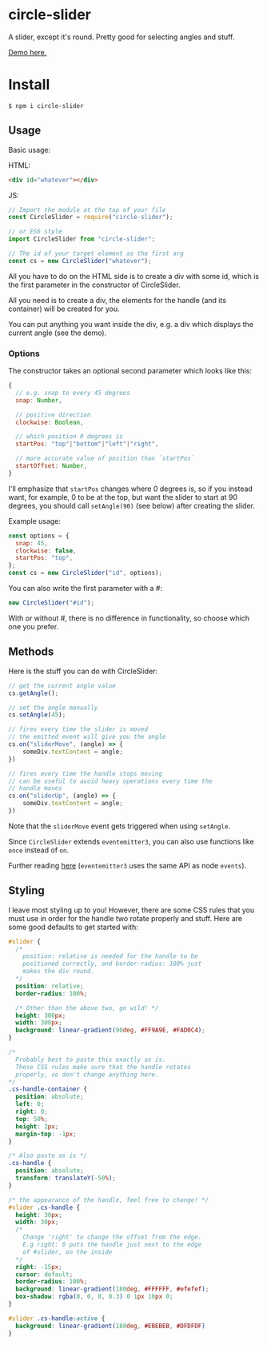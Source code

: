 # circle-slider
A slider, except it's round.
Pretty good for selecting angles and stuff.

[Demo here.](https://willwull.github.io/circle-slider/)

# Install
```
$ npm i circle-slider
```

## Usage
Basic usage:

HTML:
``` html
<div id="whatever"></div>
```

JS:
``` js
// Import the module at the top of your file
const CircleSlider = require("circle-slider");

// or ES6 style
import CircleSlider from "circle-slider";

// The id of your target element as the first arg
const cs = new CircleSlider("whatever");
```

All you have to do on the HTML side is to create a div with some id, which is the first parameter in the constructor of CircleSlider.

All you need is to create a div, the elements for the handle (and its container) will be created for you.

You can put anything you want inside the div, e.g. a div which displays the current angle (see the demo).

### Options
The constructor takes an optional second parameter which looks like this:
``` js
{
  // e.g. snap to every 45 degrees
  snap: Number,

  // positive direction
  clockwise: Boolean,

  // which position 0 degrees is
  startPos: "top"|"bottom"|"left"|"right",

  // more accurate value of position than `startPos`
  startOffset: Number,
}
```
I'll emphasize that `startPos` changes where 0 degrees is, so if you instead want, for example, 0 to be at the top, but want the slider to start at 90 degrees, you should call `setAngle(90)` (see below) after creating the slider.

Example usage:

``` js
const options = {
  snap: 45,
  clockwise: false,
  startPos: "top",
};
const cs = new CircleSlider("id", options);
```

You can also write the first parameter with a #:
``` js
new CircleSlider("#id");
```
With or without #, there is no difference in functionality, so choose which one you prefer.

## Methods
Here is the stuff you can do with CircleSlider:

``` js
// get the current angle value
cs.getAngle();

// set the angle manually
cs.setAngle(45);

// fires every time the slider is moved
// the emitted event will give you the angle
cs.on("sliderMove", (angle) => {
    someDiv.textContent = angle;
})

// fires every time the handle stops moving
// can be useful to avoid heavy operations every time the
// handle moves
cs.on("sliderUp", (angle) => {
    someDiv.textContent = angle;
})
```

Note that the `sliderMove` event gets triggered when using `setAngle`.

Since `CircleSlider` extends `eventemitter3`, you can also use functions like `once` instead of `on`.

Further reading [here](https://nodejs.org/api/events.html#events_class_eventemitter) (`eventemitter3` uses the same API as node `events`).

## Styling
I leave most styling up to you! However, there are some CSS rules that you must use in order for the handle two rotate properly and stuff. Here are some good defaults to get started with:

``` css
#slider {
  /*
    position: relative is needed for the handle to be
    positioned correctly, and border-radius: 100% just
    makes the div round.
  */
  position: relative;
  border-radius: 100%;

  /* Other than the above two, go wild! */
  height: 300px;
  width: 300px;
  background: linear-gradient(90deg, #FF9A9E, #FAD0C4);
}

/*
  Probably best to paste this exactly as is.
  These CSS rules make sure that the handle rotates
  properly, so don't change anything here.
*/
.cs-handle-container {
  position: absolute;
  left: 0;
  right: 0;
  top: 50%;
  height: 2px;
  margin-top: -1px;
}

/* Also paste as is */
.cs-handle {
  position: absolute;
  transform: translateY(-50%);
}

/* the appearance of the handle, feel free to change! */
#slider .cs-handle {
  height: 30px;
  width: 30px;
  /*
    Change 'right' to change the offset from the edge.
    E.g right: 0 puts the handle just next to the edge
    of #slider, on the inside
  */
  right: -15px;
  cursor: default;
  border-radius: 100%;
  background: linear-gradient(180deg, #FFFFFF, #efefef);
  box-shadow: rgba(0, 0, 0, 0.3) 0 1px 10px 0;
}

#slider .cs-handle:active {
  background: linear-gradient(180deg, #EBEBEB, #DFDFDF)
}
```
